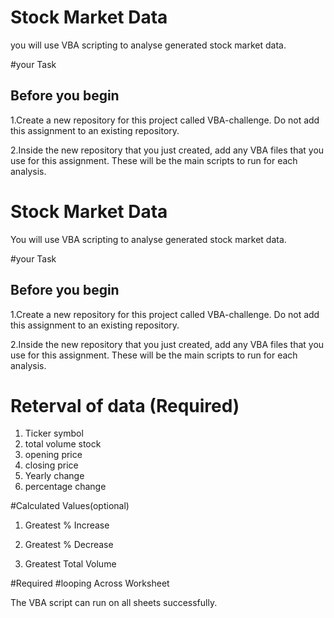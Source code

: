 
# Stock Market Data

you will use VBA scripting to analyse generated stock market data.
 
#your Task


## Before you begin

1.Create a new repository for this project called VBA-challenge.
  Do not add this assignment to an existing repository.

2.Inside the new repository that you just created, add any VBA files that 
  you use for this assignment. 
  These will be the main scripts to run for each analysis.

  




# Stock Market Data

You will use VBA scripting to analyse generated stock market data.
 
#your Task


## Before you begin

1.Create a new repository for this project called VBA-challenge.
  Do not add this assignment to an existing repository.

2.Inside the new repository that you just created, add any VBA files that 
  you use for this assignment. 
  These will be the main scripts to run for each analysis.

  
# Reterval of data (Required) 
1. Ticker symbol
2. total volume stock
3. opening price
4. closing price
5. Yearly change 
6. percentage change


#Calculated Values(optional)


1. Greatest % Increase 

2. Greatest % Decrease 

3. Greatest Total Volume


#Required
#looping Across Worksheet 

The VBA script can run on all sheets successfully.
